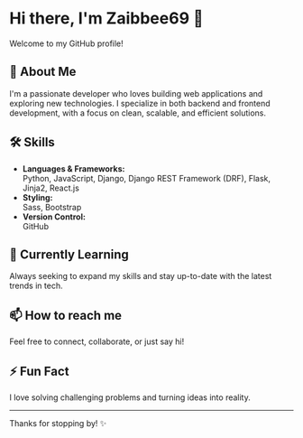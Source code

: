# Hi there, I'm Zaibbee69 👋

Welcome to my GitHub profile!

## 🚀 About Me

I'm a passionate developer who loves building web applications and exploring new technologies. I specialize in both backend and frontend development, with a focus on clean, scalable, and efficient solutions.

## 🛠️ Skills

- **Languages & Frameworks:**  
  Python, JavaScript, Django, Django REST Framework (DRF), Flask, Jinja2, React.js
- **Styling:**  
  Sass, Bootstrap
- **Version Control:**  
  GitHub

## 🌱 Currently Learning

Always seeking to expand my skills and stay up-to-date with the latest trends in tech.

## 📫 How to reach me

Feel free to connect, collaborate, or just say hi!

## ⚡ Fun Fact

I love solving challenging problems and turning ideas into reality.

---

Thanks for stopping by! ✨

